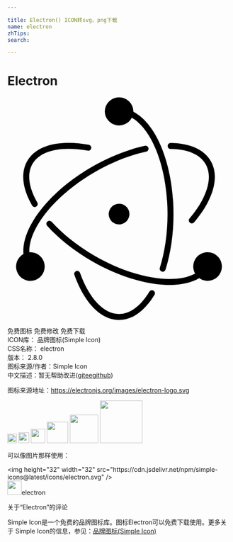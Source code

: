```yaml
---

title: Electron() ICON转svg、png下载
name: electron
zhTips: 
search: 

---
```


# Electron  <small style="font-size: 60%;font-weight: 100"></small>

<div id="svg" class="svg-wrap">
<svg xmlns="http://www.w3.org/2000/svg" role="img" viewBox="0 0 24 24"><title>Electron icon</title><path d="M2.648 11.678c-1.038-1.81-1.249-3.504-.511-4.781.988-1.712 3.468-2.31 6.604-1.739a.322.322 0 1 1-.115.633c-2.9-.528-5.111.005-5.932 1.428-.605 1.047-.423 2.509.512 4.14a.322.322 0 1 1-.558.32zm14.92-6.069c1.835.024 3.156.596 3.751 1.626.82 1.419.18 3.595-1.718 5.837a.322.322 0 1 0 .49.416c2.054-2.426 2.771-4.866 1.785-6.575-.726-1.257-2.26-1.92-4.299-1.947a.322.322 0 1 0-.008.643zm-1.854 15.239a.322.322 0 0 0-.442.11c-.934 1.553-2.08 2.399-3.26 2.399-1.642 0-3.208-1.647-4.2-4.418a.322.322 0 1 0-.606.217C8.279 22.154 10.036 24 12.01 24c1.44 0 2.773-.982 3.813-2.71a.322.322 0 0 0-.11-.442zm7.356-2.594a1.54 1.54 0 0 1-2.436 1.25c-2.455 1.445-7.146.71-11.56-1.84-1.88-1.085-3.527-2.392-4.795-3.785a.322.322 0 1 1 .476-.433c1.222 1.343 2.817 2.609 4.64 3.661 4.167 2.406 8.553 3.12 10.797 1.906a1.54 1.54 0 1 1 2.878-.759zm-19.062 0a1.54 1.54 0 1 1-2.285-1.345c-.233-2.877 2.79-6.734 7.36-9.372 1.898-1.096 3.874-1.874 5.731-2.271a.322.322 0 0 1 .135.628c-1.79.384-3.703 1.137-5.545 2.2-4.304 2.485-7.148 6.067-7.048 8.627.038-.003.075-.006.113-.006.85 0 1.54.69 1.54 1.54zM10.472 1.54a1.54 1.54 0 0 1 3.078 0c0 .023-.002.045-.003.067 2.549 1.317 4.32 5.81 4.32 11.003 0 2.135-.298 4.184-.854 5.96a.322.322 0 1 1-.614-.192c.536-1.712.825-3.697.825-5.768 0-4.89-1.626-9.095-3.847-10.363a1.538 1.538 0 0 1-2.905-.707zm1.304 9.981a1.114 1.114 0 1 0 .47 2.178 1.114 1.114 0 0 0-.47-2.178z"/></svg>
</div>
<detail full-name='electron'></detail>

<div class="detail-page">
<p>
<span><span class="badge-success badge">免费图标</span> <span class="badge-success badge">免费修改</span>  <span class="badge-success badge">免费下载</span> </span>
<br/>
<span>
ICON库：
<span class="badge-secondary badge">品牌图标(Simple Icon)</span> 
</span>
<br/>
<span>
CSS名称：
<span class="badge-secondary badge">electron</span> 
</span>

<br/>
<span>
版本：
<span class="badge-secondary badge">2.8.0</span> 
</span>
<br/>
<span>图标来源/作者：<span class="badge-light badge">Simple Icon</span></span> 
<br/>
<span class="zh-detail">中文描述：暂无<span class="help-link"><span>帮助改进</span>(<a href="https://gitee.com/liuwave/icon-helper/edit/master/json/brands/electron.json" target="_blank" rel="noopener noreferrer">gitee</a><a href="https://github.com/liuwave/icon-helper/edit/master/json/brands/electron.json" target="_blank" rel="noopener noreferrer">github</a></span>)</span><br/>
</p>
</div><div class="description description alert alert-light"><p>图标来源地址：<a href="https://electronjs.org/images/electron-logo.svg" target="_blank" rel="noopener noreferrer">https://electronjs.org/images/electron-logo.svg</a></p></div>
<div class="alert alert-dark">
<img height="21" width="21" src="https://cdn.jsdelivr.net/npm/simple-icons@latest/icons/electron.svg" />
<img height="24" width="24" src="https://cdn.jsdelivr.net/npm/simple-icons@latest/icons/electron.svg" />
<img height="32" width="32" src="https://cdn.jsdelivr.net/npm/simple-icons@latest/icons/electron.svg" />
<img height="48" width="48" src="https://cdn.jsdelivr.net/npm/simple-icons@latest/icons/electron.svg" />
<img height="64" width="64" src="https://cdn.jsdelivr.net/npm/simple-icons@latest/icons/electron.svg" />
<img height="96" width="96" src="https://cdn.jsdelivr.net/npm/simple-icons@latest/icons/electron.svg" />

</div>
<div>
  <p>可以像图片那样使用：    
  </p>
  <div class="alert alert-primary" style="font-size: 14px">
    &lt;img height="32" width="32" src="https://cdn.jsdelivr.net/npm/simple-icons@latest/icons/electron.svg" /&gt;
    <copy-btn content='<img height="32" width="32" src="https://cdn.jsdelivr.net/npm/simple-icons@latest/icons/electron.svg" />'></copy-btn>
  </div>
  <div class="alert alert-secondary">
    <img height="32" width="32" src="https://cdn.jsdelivr.net/npm/simple-icons@latest/icons/electron.svg" />electron
    <copy-btn content="electron" btn-title="复制图标名称"></copy-btn>
  </div>
</div>

<Vssue title="关于“Electron”的评论" >关于“Electron”的评论</Vssue>


<div><p>Simple Icon是一个免费的品牌图标库。图标Electron可以免费下载使用。更多关于  Simple Icon的信息，参见：<a target="_blank" href="https://iconhelper.cn/brands.html">品牌图标(Simple Icon)</a>
</p></div>
